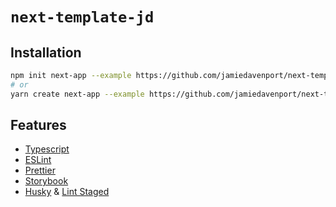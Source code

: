 # `next-template-jd`

## Installation

```bash
npm init next-app --example https://github.com/jamiedavenport/next-template-jd/tree/master <dir>
# or
yarn create next-app --example https://github.com/jamiedavenport/next-template-jd/tree/master <dir>
```

## Features

* [Typescript](https://www.typescriptlang.org/)
* [ESLint](https://eslint.org/)
* [Prettier](https://prettier.io/)
* [Storybook](https://storybook.js.org/)
* [Husky](https://github.com/typicode/husky) & [Lint Staged](https://github.com/okonet/lint-staged)